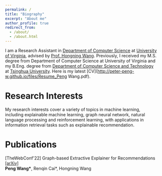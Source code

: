 ```yaml
---
permalink: /
title: "Biography"
excerpt: "About me"
author_profile: true
redirect_from: 
  - /about/
  - /about.html
---
```


I am a Research Assistant in [Department of Computer Science](https://engineering.virginia.edu/departments/computer-science) at [University of Virginia](http://www.virginia.edu/), advised by [Prof. Hongning Wang](http://www.cs.virginia.edu/~hw5x/). Previously, I received my M.S. degree from Department of Computer Science at University of Virginia and my B.Eng. degree from [Department of Computer Science and Technology](https://www.cs.tsinghua.edu.cn/csen/) at [Tsinghua University](https://www.tsinghua.edu.cn/). Here is my latest [CV](http://peter-peng-w.github.io/files/Resume_Peng Wang.pdf).

Research Interests
======
My research interests cover a variety of topics in machine learning, including explainable machine learning, graph neural network, natural language processing and reinforcement learning, with applications in information retrieval tasks such as explainable recommendation.

Publications
======
[TheWebConf'22] Graph-based Extractive Explainer for Recommendations [\[arXiv\]](https://arxiv.org/abs/2202.09730)  
__Peng Wang\*__, Renqin Cai\*, Hongning Wang
